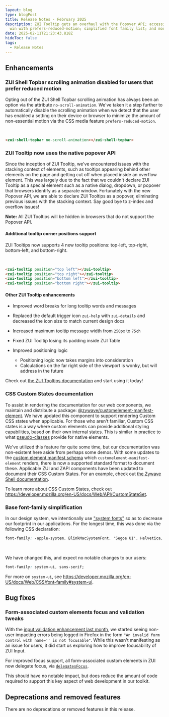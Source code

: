 ```yaml
---
layout: blog
type: blogPost
title: Release Notes - February 2025
description: ZUI Tooltip gets an overhaul with the Popover API; accessibility
  win with prefers-reduced-motion; simplified font family list; and more!
date: 2025-02-11T21:23:43.818Z
hideToc: false
tags:
  - Release Notes
---
```

## Enhancements

### ZUI Shell Topbar scrolling animation disabled for users that prefer reduced motion

Opting out of the ZUI Shell Topbar scrolling animation has always been an option via the attribute `no-scroll-animation`. We've taken it a step further to automatically disable the scrolling animation when we detect that the user has enabled a setting on their device or browser to minimize the amount of non-essential motion via the CSS media feature `prefers-reduced-motion`.

<br>

```html
<zui-shell-topbar no-scroll-animation></zui-shell-topbar>
```

<docs-spacer size="small"></docs-spacer>

### ZUI Tooltip now uses the native popover API

Since the inception of ZUI Tooltip, we've encountered issues with the stacking context of elements, such as tooltips appearing behind other elements on the page and getting cut off when placed inside an overflow element. This was largely due to the fact that we couldn't declare ZUI Tooltip as a special element such as a native dialog, dropdown, or popover that browsers identify as a separate window. Fortunately with the new Popover API, we are able to declare ZUI Tooltips as a popover, eliminating previous issues with the stacking context. Say good bye to z-index and overflow issues!

<docs-note><strong>Note:</strong> All ZUI Tooltips will be hidden in browsers that do not support the Popover API.</docs-note>

#### Additional tooltip corner positions support

ZUI Tooltips now supports 4 new tooltip positions: top-left, top-right, bottom-left, and bottom-right.

<br>

```html
<zui-tooltip position="top left"></zui-tooltip>
<zui-tooltip position="top right"></zui-tooltip>
<zui-tooltip position="bottom left"></zui-tooltip>
<zui-tooltip position="bottom right"></zui-tooltip>
```

<docs-spacer size="small"></docs-spacer>

#### Other ZUI Tooltip enhancements

* Improved word breaks for long tooltip words and messages
* Replaced the default trigger icon `zui-help` with `zui-details` and decreased the icon size to match current design docs
* Increased maximum tooltip message width from `250px` to `75ch`
* Fixed ZUI Tooltip losing its padding inside ZUI Table
* Improved positioning logic

  * Positioning logic now takes margins into consideration
  * Calculations on the far right side of the viewport is wonky, but will address in the future

<docs-note>Check out [the ZUI Tooltips documentation](/design-system/components/tooltips/) and start using it today!</docs-note>

<docs-spacer size="small"></docs-spacer>

### CSS Custom States documentation

To assist in rendering the documentation for our web components, we maintain and distribute a package: [@zywave/customelement-manifest-element](https://www.npmjs.com/package/@zywave/customelement-manifest-element). We have updated this component to support rendering Custom CSS states when applicable. For those who aren't familiar, Custom CSS states is a way where custom elements can provide additional styling capabilities, based on their own internal states. This is similar in practice to what [pseudo-classes](https://developer.mozilla.org/en-US/docs/Web/CSS/Pseudo-classes) provide for native elements.

We've utilized this feature for quite some time, but our documentation was non-existent here aside from perhaps some demos. With some updates to the [custom element manifest schema](https://github.com/webcomponents/custom-elements-manifest) which `customelement-manifest-element` renders, there is now a supported standard format to document these.  Applicable ZUI and ZAPI components have been updated to document their CSS Custom States. For an example, check out [the Zywave Shell documentation](/application-framework/components/shell/?tab=api).

To learn more about CSS Custom States, check out <https://developer.mozilla.org/en-US/docs/Web/API/CustomStateSet>.

<docs-spacer size="small"></docs-spacer>

### Base font-family simplification

In our design system, we intentionally use ["system fonts"](https://fonts.google.com/knowledge/glossary/system_font_web_safe_font) so as to decrease our footprint in our applications. For the longest time, this was done via the following CSS declaration:
<br>

```css
font-family: -apple-system, BlinkMacSystemFont, 'Segoe UI', Helvetica, Arial, sans-serif, 'Apple Color Emoji', 'Segoe UI Emoji', 'Segoe UI Symbol'
```

<br>

We have changed this, and expect no notable changes to our users:
<br>

```css
font-family: system-ui, sans-serif;
```

<docs-spacer size="small"></docs-spacer>

For more on `system-ui`, see <https://developer.mozilla.org/en-US/docs/Web/CSS/font-family#system-ui>.

<docs-spacer></docs-spacer>

## Bug fixes

### Form-associated custom elements focus and validation tweaks

With the [input validation enhancement last month](/blog/posts/2025-01-release-notes-january-2025/#inputs-now-participate-in-native-form-validation), we started seeing non-user impacting errors being logged in Firefox in the form `"An invalid form control with name='' is not focusable"`. While this wasn't manifesting as an issue for users, it did start us exploring how to improve focusability of ZUI Input.

For improved focus support, all form-associated custom elements in ZUI now delegate focus, via [`delegatesFocus`](https://developer.mozilla.org/en-US/docs/Web/API/ShadowRoot/delegatesFocus).

This should have no notable impact, but does reduce the amount of code required to support this key aspect of web development in our toolkit.

<docs-spacer></docs-spacer>

## Deprecations and removed features

<docs-note>There are no deprecations or removed features in this release.</docs-note>